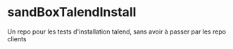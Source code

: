 # sandBoxTalendInstall

Un repo pour les tests d'installation talend, sans avoir à passer par les repo clients
